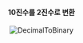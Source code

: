 <div align="center"> 

 #### 10진수를 2진수로 변환

![DecimalToBinary](https://github.com/user-attachments/assets/26851d40-b1de-4f0d-8ccf-d6fb5f1de8aa)


</div>
